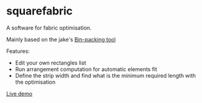 # squarefabric
A software for fabric optimisation.

Mainly based on the jake's [Bin-packing tool](http://codeincomplete.com/posts/2011/5/7/bin_packing/example/)

Features:

 - Edit your own rectangles list
 - Run arrangement computation for automatic elements fit
 - Define the strip width and find what is the minimum required length with the optimisation

[Live demo](http://eregnier.github.io/squarefabric)
